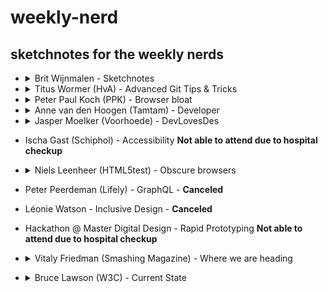 # weekly-nerd

## sketchnotes for the weekly nerds

- <details>
    <summary> Brit Wijnmalen - Sketchnotes </summary>
    <p></p>
    <img src="https://image.ibb.co/bMr8ro/IMG_20180713_101248_HDR.jpg" alt=" ">
    <img src="https://image.ibb.co/hU9pxT/IMG_20180713_101329_HDR.jpg" alt=" ">
    <img src="https://image.ibb.co/ci4Tro/IMG_20180713_101039_HDR.jpg" alt=" ">
    <img src="https://image.ibb.co/eZNEWo/IMG_20180713_101107_HDR.jpg" alt=" ">
    <img src="https://image.ibb.co/mHDXHT/IMG_20180713_101122_HDR.jpg" alt=" ">
    <img src="https://image.ibb.co/e63A48/IMG_20180713_101254_HDR.jpg" alt=" ">
  </details>  

- <details>
    <summary> Titus Wormer (HvA) - Advanced Git Tips & Tricks </summary>
    <p></p>
    <img src="https://image.ibb.co/jRRrBo/IMG_20180713_101348_HDR.jpg">
    <img src="https://image.ibb.co/fZFJro/IMG_20180713_101400_HDR.jpg">
    <img src="https://image.ibb.co/eCmDP8/IMG_20180713_101405_HDR.jpg">
    <img src="https://image.ibb.co/ifBrBo/IMG_20180713_101608_HDR.jpg">
  </details>  

- <details>
    <summary> Peter Paul Koch (PPK) - Browser bloat </summary>
    <p></p>  
    <img src="https://image.ibb.co/fMz048/IMG_20180713_101719_HDR.jpg">
    <img src="https://image.ibb.co/fEjpxT/IMG_20180713_101613_HDR.jpg">
    <img src="https://image.ibb.co/gX8zxT/IMG_20180713_101727_HDR.jpg">
    <img src="https://image.ibb.co/f7wPWo/IMG_20180713_101620_HDR.jpg">
    <img src="https://preview.ibb.co/jAOMBo/IMG_20180713_104457_HDR.jpg">
    <img src="https://image.ibb.co/eLQCHT/IMG_20180713_104507_HDR.jpg">
  </details>

- <details>
    <summary> Anne van den Hoogen (Tamtam) - Developer </summary>
    <p></p>
    <img src="https://image.ibb.co/dOPuWo/IMG_20180713_104512_HDR.jpg">
    <img src="https://image.ibb.co/cqZTro/IMG_20180713_104457_HDR.jpg">
    <img src="https://image.ibb.co/eMQOP8/IMG_20180713_104520_HDR.jpg">
  </details>

- <details>
  <summary> Jasper Moelker (Voorhoede) - DevLovesDes </summary>
  <p></p>
    <img src="https://preview.ibb.co/eDPNHT/IMG_20180713_104544_HDR.jpg">
    <img src="https://image.ibb.co/g9kCHT/IMG_20180713_104527_HDR.jpg">
    <img src="https://image.ibb.co/kuXyro/IMG_20180713_104548_HDR.jpg">
    <img src="https://image.ibb.co/fruuWo/IMG_20180713_104534_HDR.jpg">
    <img src="https://image.ibb.co/j4Xyro/IMG_20180713_104555_HDR.jpg">
    <img src="https://image.ibb.co/kq84Wo/IMG_20180713_104621_HDR.jpg">
    <img src="https://image.ibb.co/cGVUxT/IMG_20180713_104625_HDR.jpg">

</details>

- Ischa Gast (Schiphol) - Accessibility **Not able to attend due to hospital checkup**

- <details>
  <summary> Niels Leenheer (HTML5test) - Obscure browsers </summary>
  <p></p>
  <img src="">
- Peter Peerdeman (Lifely) - GraphQL - **Canceled**
- Léonie Watson - Inclusive Design - **Canceled**

* Hackathon @ Master Digital Design - Rapid Prototyping **Not able to attend due to hospital checkup**

* <details>
  <summary> Vitaly Friedman (Smashing Magazine) - Where we are heading </summary>
  <p></p>
  <img src="https://image.ibb.co/fSVjWo/IMG_20180713_105005_HDR.jpg">
  <img src="https://image.ibb.co/gBwDP8/IMG_20180713_105029_HDR.jpg">
  <img src="https://image.ibb.co/er7L48/IMG_20180713_105009_HDR.jpg">
  <img src="https://image.ibb.co/j61rBo/IMG_20180713_105016_HDR.jpg">
  <img src="https://image.ibb.co/b4Xyro/IMG_20180713_105022_HDR.jpg">

</details>

- <details>
  <summary>  Bruce Lawson (W3C) - Current State </summary>
  <p></p>
  <img src="https://image.ibb.co/fvKBBo/IMG_20180713_105041_HDR.jpg">
  <img src="https://image.ibb.co/fL1f48/IMG_20180713_105047_HDR.jpg">
  <img src="https://image.ibb.co/eDxWBo/IMG_20180713_105053_HDR.jpg">
  <img src="https://image.ibb.co/cbKNHT/IMG_20180713_105058_HDR.jpg">
  <img src="https://image.ibb.co/cmRrBo/IMG_20180713_105102_HDR.jpg">

</details>
